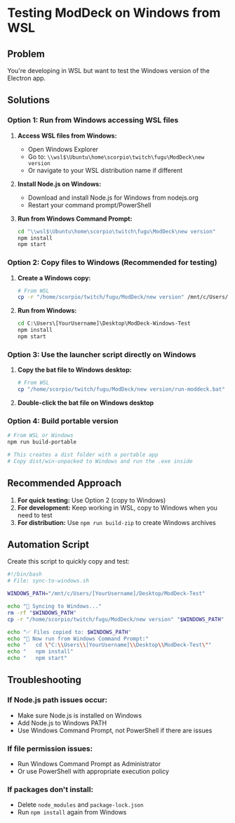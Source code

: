 # Testing ModDeck on Windows from WSL

## Problem
You're developing in WSL but want to test the Windows version of the Electron app.

## Solutions

### Option 1: Run from Windows accessing WSL files
1. **Access WSL files from Windows:**
   - Open Windows Explorer
   - Go to: `\\wsl$\Ubuntu\home\scorpio\twitch\fugu\ModDeck\new version`
   - Or navigate to your WSL distribution name if different

2. **Install Node.js on Windows:**
   - Download and install Node.js for Windows from nodejs.org
   - Restart your command prompt/PowerShell

3. **Run from Windows Command Prompt:**
   ```cmd
   cd "\\wsl$\Ubuntu\home\scorpio\twitch\fugu\ModDeck\new version"
   npm install
   npm start
   ```

### Option 2: Copy files to Windows (Recommended for testing)
1. **Create a Windows copy:**
   ```bash
   # From WSL
   cp -r "/home/scorpio/twitch/fugu/ModDeck/new version" /mnt/c/Users/[YourUsername]/Desktop/ModDeck-Windows-Test
   ```

2. **Run from Windows:**
   ```cmd
   cd C:\Users\[YourUsername]\Desktop\ModDeck-Windows-Test
   npm install
   npm start
   ```

### Option 3: Use the launcher script directly on Windows
1. **Copy the bat file to Windows desktop:**
   ```bash
   # From WSL
   cp "/home/scorpio/twitch/fugu/ModDeck/new version/run-moddeck.bat" /mnt/c/Users/[YourUsername]/Desktop/
   ```

2. **Double-click the bat file on Windows desktop**

### Option 4: Build portable version
```bash
# From WSL or Windows
npm run build-portable

# This creates a dist folder with a portable app
# Copy dist/win-unpacked to Windows and run the .exe inside
```

## Recommended Approach

1. **For quick testing:** Use Option 2 (copy to Windows)
2. **For development:** Keep working in WSL, copy to Windows when you need to test
3. **For distribution:** Use `npm run build-zip` to create Windows archives

## Automation Script
Create this script to quickly copy and test:

```bash
#!/bin/bash
# File: sync-to-windows.sh

WINDOWS_PATH="/mnt/c/Users/[YourUsername]/Desktop/ModDeck-Test"

echo "🔄 Syncing to Windows..."
rm -rf "$WINDOWS_PATH"
cp -r "/home/scorpio/twitch/fugu/ModDeck/new version" "$WINDOWS_PATH"

echo "✅ Files copied to: $WINDOWS_PATH"
echo "🚀 Now run from Windows Command Prompt:"
echo "   cd \"C:\\Users\\[YourUsername]\\Desktop\\ModDeck-Test\""
echo "   npm install"
echo "   npm start"
```

## Troubleshooting

### If Node.js path issues occur:
- Make sure Node.js is installed on Windows
- Add Node.js to Windows PATH
- Use Windows Command Prompt, not PowerShell if there are issues

### If file permission issues:
- Run Windows Command Prompt as Administrator
- Or use PowerShell with appropriate execution policy

### If packages don't install:
- Delete `node_modules` and `package-lock.json`
- Run `npm install` again from Windows
